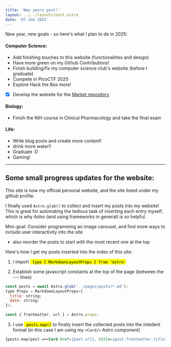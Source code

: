 ```yaml
---
title: 'New years post!'
layout: ../../layouts/post.astro
date: '07 Jan 2025'
---
```

New year, new goals - so here's what I plan to do in 2025:

#### Computer Science:
 - Add finishing touches to this website (functionalities and design)
 - Have more green on my Github Contributions!
 - Finish building/fix my computer science club's website (before I graduate) 
 - Compete in PicoCTF 2025
 - Explore Hack the Box more!
 -[x] Develop the website for the [Market repository](https://github.com/M-watermelon/Market-Site)

#### Biology:
 - Finish the NIH course in Clinical Pharmacology and take the final exam

#### Life:
 - Write blog posts and create more content!
 - drink more water!!
 - Graduate :D
 - Gaming!

 ---

 ## Some small progress updates for the website:

This site is now my official personal website, and the site listed under my github profile. 

I finally used ```Astro.glob()``` to collect and insert my posts into my website! This is great for automating the tedious task of inserting each entry myself, which is why Astro (and using frameworks in general) is so helpful.



Mini-goal: Consider programming an image carousel, and find more ways to include user interactivity into the site
 - also reorder the posts to start with the most recent one at the top

Here's how I get my posts inserted into the index of this site:

1) I import <mark>``` type { MarkdownLayoutProps } from 'astro'```</mark>

2) Establish some javascript constants at the top of the page (between the --- lines)
```js
const posts = await Astro.glob('../pages/posts/*.md');
type Props = MarkdownLayoutProps<{
  title: string;
  date: string;
}>;

const { frontmatter, url } = Astro.props;

```
3) I use <mark>``` posts.map()```</mark> to finally insert the collected posts into the intedent format (in this case I am using my ```<Card/>``` Astro component)

```html
{posts.map(post =><Card href={post.url}, title={post.frontmatter.title}, body={post.frontmatter.date}/>)}

```